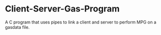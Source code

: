 # Client-Server-Gas-Program
A C program that uses pipes to link a client and server to perform MPG on a gasdata file.
